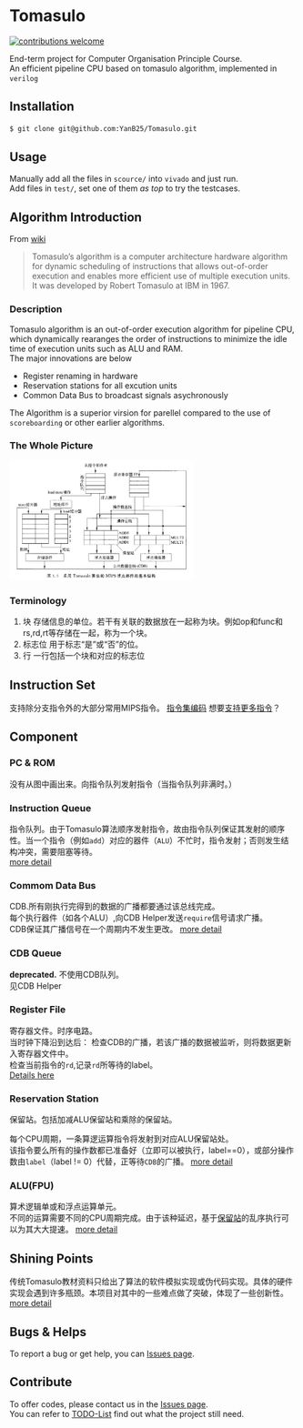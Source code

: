# Tomasulo
 [![contributions welcome](https://img.shields.io/badge/contributions-welcome-brightgreen.svg?style=flat)](https://github.com/dwyl/esta/issues)

End-term project for Computer Organisation Principle Course.  
An efficient pipeline CPU based on tomasulo algorithm, implemented in `verilog`

## Installation
``` bash
$ git clone git@github.com:YanB25/Tomasulo.git
```
## Usage
Manually add all the files in `scource/` into `vivado` and just run.  
Add files in `test/`, set one of them *as top* to try the testcases.
## Algorithm Introduction
From [wiki](wiki)
> Tomasulo’s algorithm is a computer architecture hardware algorithm for dynamic scheduling of instructions that allows out-of-order execution and enables more efficient use of multiple execution units. It was developed by Robert Tomasulo at IBM in 1967.

### Description
Tomasulo algorithm is an out-of-order execution algorithm for pipeline CPU, which dynamically rearanges the order of instructions to minimize the idle time of execution units such as ALU and RAM.  
The major innovations are below  

- Register renaming in hardware
- Reservation stations for all excution units
- Common Data Bus to broadcast signals asychronously

The Algorithm is a superior virsion for parellel  compared to the use of `scoreboarding` or other earlier algorithms.  

### The Whole Picture
<img src="/doc/pic/overview.png" style="height:15em"/>

### Terminology
1. 块
存储信息的单位。若干有关联的数据放在一起称为块。例如op和func和rs,rd,rt等存储在一起，称为一个块。
1. 标志位
用于标志“是”或“否”的位。
1. 行
一行包括一个块和对应的标志位
## Instruction Set
支持除分支指令外的大部分常用MIPS指令。
[指令集编码][is]
想要[支持更多指令][todo]？
## Component
### PC & ROM
没有从图中画出来。向指令队列发射指令（当指令队列非满时。）
### Instruction Queue
指令队列。由于Tomasulo算法顺序发射指令，故由指令队列保证其发射的顺序性。当一个指令（例如`add`）对应的器件（`ALU`）不忙时，指令发射；否则发生结构冲突，需要阻塞等待。  
[more detail][iq]
### Commom Data Bus
CDB.所有刚执行完得到的数据的广播都要通过该总线完成。  
每个执行器件（如各个ALU）,向CDB Helper发送`require`信号请求广播。  
CDB保证其广播信号在一个周期内不发生更改。
[more detail][cdb]
### CDB Queue
**deprecated.**
不使用CDB队列。  
见CDB Helper  

### Register File
寄存器文件。时序电路。  
当时钟下降沿到达后：
检查CDB的广播，若该广播的数据被监听，则将数据更新入寄存器文件中。  
检查当前指令的`rd`,记录`rd`所等待的label。  
[Details here][rf]
### Reservation Station 
保留站。包括加减ALU保留站和乘除的保留站。  

每个CPU周期，一条算逻运算指令将发射到对应ALU保留站处。  
该指令要么所有的操作数都已准备好（立即可以被执行，label==0），或部分操作数由`label`（label != 0）代替，正等待`CDB`的广播。 
[more detail][rs]
### ALU(FPU)
算术逻辑单或和浮点运算单元。  
不同的运算需要不同的CPU周期完成。由于该种延迟，基于[保留站][rs]的乱序执行可以为其大大提速。
[more detail][alu]

## Shining Points
传统Tomasulo教材资料只给出了算法的软件模拟实现或伪代码实现。具体的硬件实现会遇到许多瓶颈。本项目对其中的一些难点做了突破，体现了一些创新性。
[more detail][sp]


## Bugs & Helps
To report a bug or get help, you can [Issues page][issue].

## Contribute
To offer codes, please contact us in the [Issues page][issue].  
You can refer to [TODO-List][todo] find out what the project still need.  


[rs]:doc/Component/ReservationStation.md
[is]:doc/InstructionSet.md
[iq]:doc/Component/InstructionQueue.md
[cdb]:doc/Component/CommonDataBus.md
[rf]:doc/Component/RegisterFile.md
[alu]:doc/Component/ALUs.md
[wiki]:https://en.wikipedia.org/wiki/Tomasulo_algorithm
[issue]:https://github.com/YanB25/Tomasulo/issues
[todo]:doc/TODO.md
[sp]:doc/ShiningPoint.md